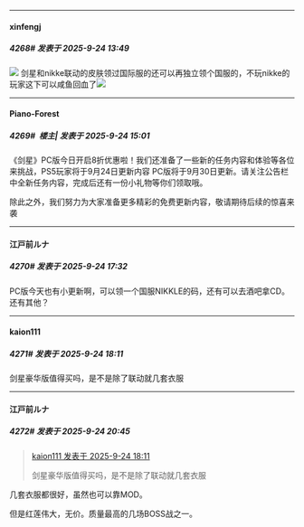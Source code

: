 ﻿
*****

####  xinfengj  
##### 4268#       发表于 2025-9-24 13:49

<img src="https://p.sda1.dev/27/01c015185b8b08c9755b19910fd09323/CMP_20250924134749088.jpg" referrerpolicy="no-referrer">
剑星和nikke联动的皮肤领过国际服的还可以再独立领个国服的，不玩nikke的玩家这下可以咸鱼回血了<img src="https://static.stage1st.com/image/smiley/face2017/032.png" referrerpolicy="no-referrer">


*****

####  Piano-Forest  
##### 4269#         楼主| 发表于 2025-9-24 15:01

《剑星》PC版今日开启8折优惠啦！我们还准备了一些新的任务内容和体验等各位来挑战，PS5玩家将于9月24日更新内容 PC版将于9月30日更新。请关注公告栏中全新任务内容，完成后还有一份小礼物等你们领取哦。 

除此之外，我们努力为大家准备更多精彩的免费更新内容，敬请期待后续的惊喜来袭


*****

####  江戸前ルナ  
##### 4270#       发表于 2025-9-24 17:32

PC版今天也有小更新啊，可以领一个国服NIKKLE的码，还有可以去酒吧拿CD。还有其他？


*****

####  kaion111  
##### 4271#       发表于 2025-9-24 18:11

剑星豪华版值得买吗，是不是除了联动就几套衣服


*****

####  江戸前ルナ  
##### 4272#       发表于 2025-9-24 20:45

<blockquote><a href="httphttps://stage1st.com/2b/forum.php?mod=redirect&amp;goto=findpost&amp;pid=68482704&amp;ptid=1978008" target="_blank">kaion111 发表于 2025-9-24 18:11</a>

剑星豪华版值得买吗，是不是除了联动就几套衣服</blockquote>
几套衣服都很好，虽然也可以靠MOD。

但是红莲伟大，无价。质量最高的几场BOSS战之一。

